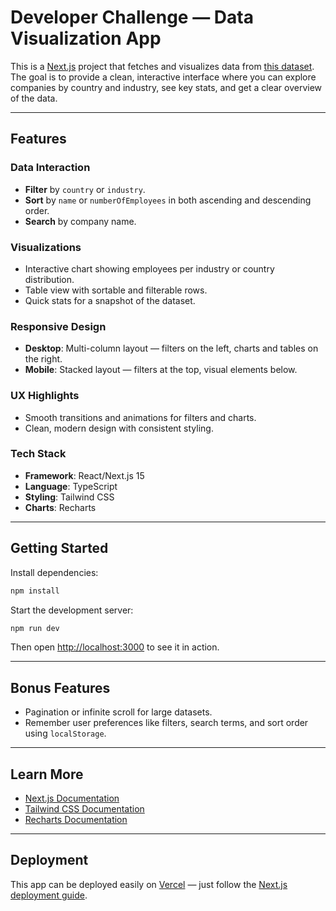 # Developer Challenge — Data Visualization App

This is a [Next.js](https://nextjs.org) project that fetches and visualizes data from [this dataset](https://dujour.squiz.cloud/developer-challenge/data). The goal is to provide a clean, interactive interface where you can explore companies by country and industry, see key stats, and get a clear overview of the data.

---

## Features

### Data Interaction

* **Filter** by `country` or `industry`.
* **Sort** by `name` or `numberOfEmployees` in both ascending and descending order.
* **Search** by company name.

### Visualizations

* Interactive chart showing employees per industry or country distribution.
* Table view with sortable and filterable rows.
* Quick stats for a snapshot of the dataset.

### Responsive Design

* **Desktop**: Multi-column layout — filters on the left, charts and tables on the right.
* **Mobile**: Stacked layout — filters at the top, visual elements below.

### UX Highlights

* Smooth transitions and animations for filters and charts.
* Clean, modern design with consistent styling.

### Tech Stack

* **Framework**: React/Next.js 15
* **Language**: TypeScript
* **Styling**: Tailwind CSS
* **Charts**: Recharts

---

## Getting Started

Install dependencies:

```bash
npm install
```

Start the development server:

```bash
npm run dev
```

Then open [http://localhost:3000](http://localhost:3000) to see it in action.

---

## Bonus Features

* Pagination or infinite scroll for large datasets.
* Remember user preferences like filters, search terms, and sort order using `localStorage`.

---

## Learn More

* [Next.js Documentation](https://nextjs.org/docs)
* [Tailwind CSS Documentation](https://tailwindcss.com/docs)
* [Recharts Documentation](https://recharts.org/en-US/)

---

## Deployment

This app can be deployed easily on [Vercel](https://vercel.com/) — just follow the [Next.js deployment guide](https://nextjs.org/docs/app/building-your-application/deploying).

